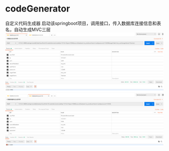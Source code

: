 # codeGenerator
自定义代码生成器
启动该springboot项目，调用接口，传入数据库连接信息和表名，自动生成MVC三层
![根据表名生成代码](/src/main/resources/static/img/genByTable.png)
![根据数据库名生成代码](/src/main/resources/static/img/genByDatabase.png)